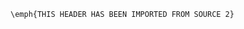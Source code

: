 ---
bibliography:
- data4.bib
- data5.bib
header-includes: |
  ```{=latex}
  \emph{THIS HEADER HAS BEEN IMPORTED FROM SOURCE 2}
  ```
---